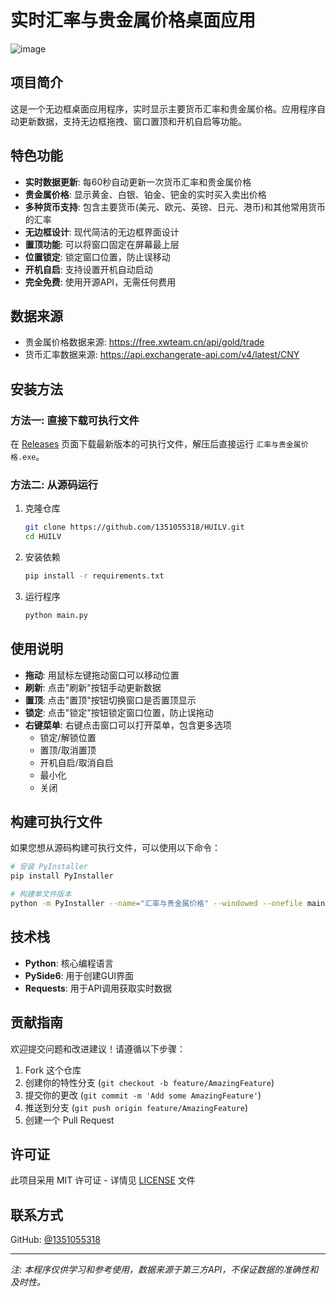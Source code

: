 # 实时汇率与贵金属价格桌面应用

![image](https://github.com/user-attachments/assets/1127d52a-6c2f-4689-8ade-0083e46c395f)


## 项目简介

这是一个无边框桌面应用程序，实时显示主要货币汇率和贵金属价格。应用程序自动更新数据，支持无边框拖拽、窗口置顶和开机自启等功能。

## 特色功能

- **实时数据更新**: 每60秒自动更新一次货币汇率和贵金属价格
- **贵金属价格**: 显示黄金、白银、铂金、钯金的实时买入卖出价格
- **多种货币支持**: 包含主要货币(美元、欧元、英镑、日元、港币)和其他常用货币的汇率
- **无边框设计**: 现代简洁的无边框界面设计
- **置顶功能**: 可以将窗口固定在屏幕最上层
- **位置锁定**: 锁定窗口位置，防止误移动
- **开机自启**: 支持设置开机自动启动
- **完全免费**: 使用开源API，无需任何费用

## 数据来源

- 贵金属价格数据来源: https://free.xwteam.cn/api/gold/trade
- 货币汇率数据来源: https://api.exchangerate-api.com/v4/latest/CNY

## 安装方法

### 方法一: 直接下载可执行文件

在 [Releases](https://github.com/1351055318/HUILV/releases) 页面下载最新版本的可执行文件，解压后直接运行 `汇率与贵金属价格.exe`。

### 方法二: 从源码运行

1. 克隆仓库
   ```bash
   git clone https://github.com/1351055318/HUILV.git
   cd HUILV
   ```

2. 安装依赖
   ```bash
   pip install -r requirements.txt
   ```

3. 运行程序
   ```bash
   python main.py
   ```

## 使用说明

- **拖动**: 用鼠标左键拖动窗口可以移动位置
- **刷新**: 点击"刷新"按钮手动更新数据
- **置顶**: 点击"置顶"按钮切换窗口是否置顶显示
- **锁定**: 点击"锁定"按钮锁定窗口位置，防止误拖动
- **右键菜单**: 右键点击窗口可以打开菜单，包含更多选项
  - 锁定/解锁位置
  - 置顶/取消置顶
  - 开机自启/取消自启
  - 最小化
  - 关闭

## 构建可执行文件

如果您想从源码构建可执行文件，可以使用以下命令：

```bash
# 安装 PyInstaller
pip install PyInstaller

# 构建单文件版本
python -m PyInstaller --name="汇率与贵金属价格" --windowed --onefile main.py
```

## 技术栈

- **Python**: 核心编程语言
- **PySide6**: 用于创建GUI界面
- **Requests**: 用于API调用获取实时数据

## 贡献指南

欢迎提交问题和改进建议！请遵循以下步骤：

1. Fork 这个仓库
2. 创建你的特性分支 (`git checkout -b feature/AmazingFeature`)
3. 提交你的更改 (`git commit -m 'Add some AmazingFeature'`)
4. 推送到分支 (`git push origin feature/AmazingFeature`)
5. 创建一个 Pull Request

## 许可证

此项目采用 MIT 许可证 - 详情见 [LICENSE](LICENSE) 文件

## 联系方式

GitHub: [@1351055318](https://github.com/1351055318)

---

*注: 本程序仅供学习和参考使用，数据来源于第三方API，不保证数据的准确性和及时性。* 
